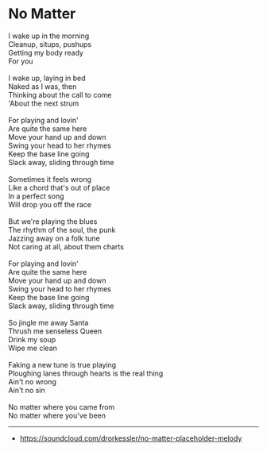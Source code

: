 # No Matter

I wake up in the morning\
Cleanup, situps, pushups\
Getting my body ready\
For you\
\
I wake up, laying in bed\
Naked as I was, then\
Thinking about the call to come\
'About the next strum\
\
For playing and lovin'\
Are quite the same here\
Move your hand up and down\
Swing your head to her rhymes\
Keep the base line going\
Slack away, sliding through time\
\
Sometimes it feels wrong\
Like a chord that's out of place\
In a perfect song\
Will drop you off the race\
\
But we're playing the blues\
The rhythm of the soul, the punk\
Jazzing away on a folk tune\
Not caring at all, about them charts\
\
For playing and lovin'\
Are quite the same here\
Move your hand up and down\
Swing your head to her rhymes\
Keep the base line going\
Slack away, sliding through time\
\
So jingle me away Santa\
Thrush me senseless Queen\
Drink my soup\
Wipe me clean\
\
Faking a new tune is true playing\
Ploughing lanes through hearts is the real thing\
Ain't no wrong\
Ain't no sin\
\
No matter where you came from\
No matter where you've been

---
- https://soundcloud.com/drorkessler/no-matter-placeholder-melody
